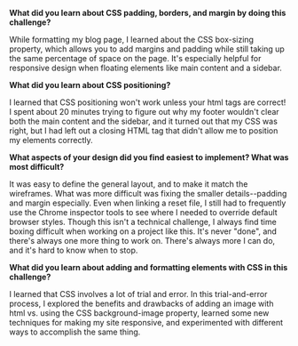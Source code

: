 **What did you learn about CSS padding, borders, and margin by doing this challenge?**

While formatting my blog page, I learned about the CSS box-sizing property, which allows you to add margins and padding while still taking up the same percentage of space on the page.  It's especially helpful for responsive design when floating elements like main content and a sidebar.  

**What did you learn about CSS positioning?**

I learned that CSS positioning won't work unless your html tags are correct!  I spent about 20 minutes trying to figure out why my footer wouldn't clear both the main content and the sidebar, and it turned out that my CSS was right, but I had left out a closing HTML tag that didn't allow me to position my elements correctly.  

**What aspects of your design did you find easiest to implement?  What was most difficult?**

It was easy to define the general layout, and to make it match the wireframes.  What was more difficult was fixing the smaller details--padding and margin especially.  Even when linking a reset file, I still had to frequently use the Chrome inspector tools to see where I needed to override default browser styles.  Though this isn't a technical challenge, I always find time boxing difficult when working on a project like this.  It's never "done", and there's always one more thing to work on.  There's always more I can do, and it's hard to know when to stop.

**What did you learn about adding and formatting elements with CSS in this challenge?**

I learned that CSS involves a lot of trial and error.  In this trial-and-error process, I explored the benefits and drawbacks of adding an image with html vs. using the CSS background-image property, learned some new techniques for making my site responsive, and experimented with different ways to accomplish the same thing.  